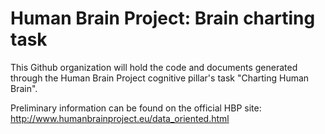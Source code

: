 Human Brain Project: Brain charting task
=========================================

This Github organization will hold the code and documents generated through the Human Brain Project
cognitive pillar's task "Charting Human Brain".

Preliminary information can be found on the official HBP site:
http://www.humanbrainproject.eu/data_oriented.html
